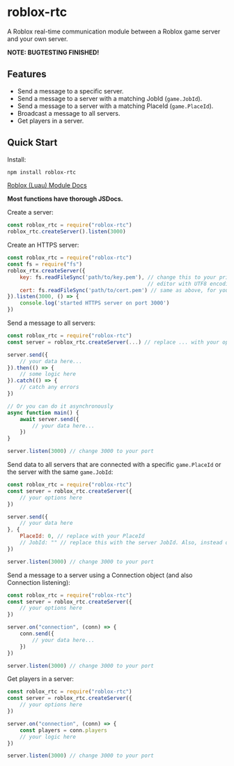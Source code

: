 # roblox-rtc
A Roblox real-time communication module between a Roblox game server and your own server.

**NOTE: BUGTESTING FINISHED!**

## Features
- Send a message to a specific server.
- Send a message to a server with a matching JobId (`game.JobId`).
- Send a message to a server with a matching PlaceId (`game.PlaceId`).
- Broadcast a message to all servers.
- Get players in a server.

## Quick Start
Install:
```bash
npm install roblox-rtc
```

[Roblox (Luau) Module Docs](https://github.com/littleBitsman/roblox-rtc/wiki/Roblox-Module-Docs)

**Most functions have thorough JSDocs.**

Create a server:
```js
const roblox_rtc = require("roblox-rtc")
roblox_rtc.createServer().listen(3000)
```

Create an HTTPS server:
```js
const roblox_rtc = require("roblox-rtc")
const fs = require("fs")
roblox_rtx.createServer({
    key: fs.readFileSync('path/to/key.pem'), // change this to your private key file. It does not have to be a .pem, it can be any file that is editable normally in a 
                                             // editor with UTF8 encoding
    cert: fs.readFileSync('path/to/cert.pem') // same as above, for your certificate file
}).listen(3000, () => {
    console.log('started HTTPS server on port 3000')
})
```

Send a message to all servers:
```js
const roblox_rtc = require("roblox-rtc")
const server = roblox_rtc.createServer(...) // replace ... with your options...

server.send({
    // your data here...
}).then(() => {
    // some logic here
}).catch(() => {
    // catch any errors
})

// Or you can do it asynchronously
async function main() {
    await server.send({
        // your data here...
    })
}

server.listen(3000) // change 3000 to your port
```

Send data to all servers that are connected with a specific `game.PlaceId` or the server with the same `game.JobId`:
```js
const roblox_rtc = require("roblox-rtc")
const server = roblox_rtc.createServer({
    // your options here
})

server.send({
    // your data here
}, {
    PlaceId: 0, // replace with your PlaceId
    // JobId: "" // replace this with the server JobId. Also, instead of doing this, you can take a Connection object and directly call send (next example)
})

server.listen(3000) // change 3000 to your port
```

Send a message to a server using a Connection object (and also Connection listening):
```js
const roblox_rtc = require("roblox-rtc")
const server = roblox_rtc.createServer({
    // your options here
})

server.on("connection", (conn) => {
    conn.send({
        // your data here...
    })
})

server.listen(3000) // change 3000 to your port
```

Get players in a server:
```js
const roblox_rtc = require("roblox-rtc")
const server = roblox_rtc.createServer({
    // your options here
})

server.on("connection", (conn) => {
    const players = conn.players
    // your logic here
})

server.listen(3000) // change 3000 to your port
```